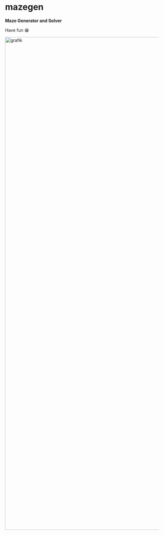 # mazegen

**Maze Generator and Solver**

Have fun 😁

<img width="1608" alt="grafik" src="https://github.com/user-attachments/assets/2a149faa-8f29-4b3c-b6c8-eb07d3e7adc0" />
